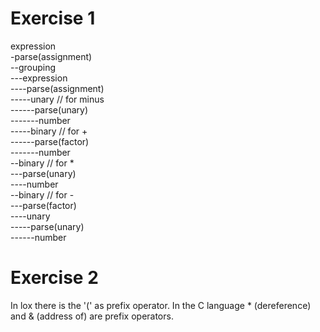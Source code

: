 # Exercise 1
expression  
-parse(assignment)  
--grouping  
---expression  
----parse(assignment)  
-----unary // for minus  
------parse(unary)  
-------number  
-----binary // for +  
------parse(factor)  
-------number  
--binary // for *  
---parse(unary)  
----number  
--binary // for -  
---parse(factor)  
----unary  
-----parse(unary)  
------number  

# Exercise 2
In lox there is the '(' as prefix operator.
In the C language * (dereference) and & (address of) are prefix operators.


